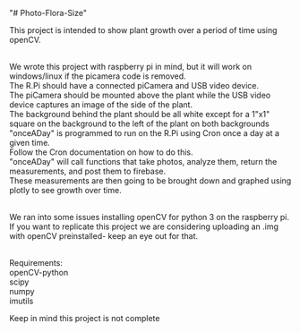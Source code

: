 "# Photo-Flora-Size"

This project is intended to show plant growth over a period of time using openCV.<br><br>

We wrote this project with raspberry pi in mind, but it will work on windows/linux if the picamera code is removed.<br>
The R.Pi should have a connected piCamera and USB video device.<br>
The piCamera should be mounted above the plant while the USB video device captures an image of the side of the plant.<br>
The background behind the plant should be all white except for a 1"x1" square on the background to the left of the plant on both backgrounds<br>
"onceADay" is programmed to run on the R.Pi using Cron once a day at a given time.<br>
Follow the Cron documentation on how to do this.<br>
"onceADay" will call functions that take photos, analyze them, return the measurements, and post them to firebase.<br>
These measurements are then going to be brought down and graphed using plotly to see growth over time.<br><br>

We ran into some issues installing openCV for python 3 on the raspberry pi. If you want to replicate this project we are considering uploading an .img with openCV preinstalled- keep an eye out for that.<br><br>


Requirements:<br>
openCV-python<br>
scipy<br>
numpy<br>
imutils<br>

Keep in mind this project is not complete<br>




